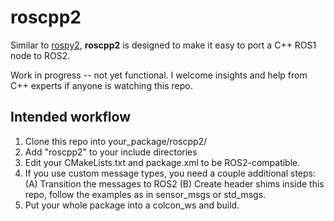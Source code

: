 # roscpp2

Similar to [rospy2](https://github.com/dheera/rospy2), **roscpp2** is designed to make it easy to port a C++ ROS1 node to ROS2.

Work in progress -- not yet functional. I welcome insights and help from C++ experts if anyone is watching this repo.

## Intended workflow

1. Clone this repo into your_package/roscpp2/
2. Add "roscpp2" to your include directories
3. Edit your CMakeLists.txt and package.xml to be ROS2-compatible.
4. If you use custom message types, you need a couple additional steps: (A) Transition the messages to ROS2 (B) Create header shims inside this repo, follow the examples as in sensor_msgs or std_msgs.
5. Put your whole package into a colcon_ws and build.
